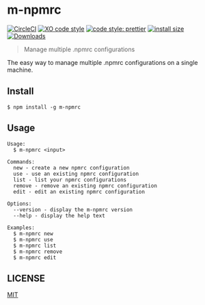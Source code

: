 # m-npmrc

[![CircleCI](https://circleci.com/gh/acestojanoski/m-npmrc/tree/master.svg?style=svg)](https://circleci.com/gh/acestojanoski/m-npmrc/tree/master)
[![XO code style](https://img.shields.io/badge/code_style-XO-5ed9c7.svg)](https://github.com/xojs/xo)
[![code style: prettier](https://img.shields.io/badge/code_style-prettier-ff69b4.svg?style=flat-square)](https://github.com/prettier/prettier)
[![install size](https://packagephobia.now.sh/badge?p=m-npmrc)](https://packagephobia.now.sh/result?p=m-npmrc)
[![Downloads](https://img.shields.io/npm/dm/m-npmrc.svg)](https://npmjs.com/m-npmrc)

> Manage multiple .npmrc configurations

The easy way to manage multiple .npmrc configurations on a single machine.

## Install

```
$ npm install -g m-npmrc
```

## Usage

```
Usage:
  $ m-npmrc <input>

Commands:
  new - create a new npmrc configuration
  use - use an existing npmrc configuration
  list - list your npmrc configurations
  remove - remove an existing npmrc configuration
  edit - edit an existing npmrc configuration

Options:
  --version - display the m-npmrc version
  --help - display the help text

Examples:
  $ m-npmrc new
  $ m-npmrc use
  $ m-npmrc list
  $ m-npmrc remove
  $ m-npmrc edit
```

## LICENSE

[MIT](./LICENSE)
